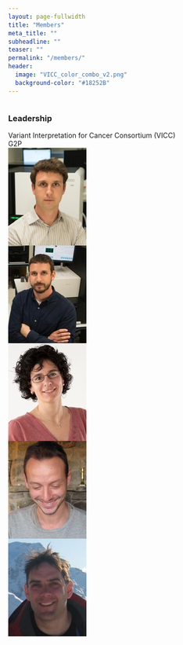 ```yaml
---
layout: page-fullwidth
title: "Members"
meta_title: ""
subheadline: ""
teaser: ""
permalink: "/members/"
header:
  image: "VICC_color_combo_v2.png"
  background-color: "#18252B"
---
```


<div class="row">
    <div class="large-11 large-offset-1 columns">
        <h3>Leadership</h3>
    </div>
</div>

<div class="row">
  <div class="large-8 large-offset-1 columns" align="center">
     Variant Interpretation for Cancer Consortium (VICC)
  </div>
  <div class="large-2 columns end" align="center">
     G2P
  </div>
</div>

<div class="row">
  <div class="large-2 large-offset-1 columns">
     <img src="/assets/img/obi_griffith.jpg"> 
  </div>
  <div class="large-2 columns">
     <img src="/assets/img/malachi_griffith.jpg">
  </div>
  <div class="large-2 columns">
     <img src="/assets/img/nuria_lopez_bigas.jpg">
  </div>
  <div class="large-2 columns">
     <img src="/assets/img/david_tamborero.jpg">
  </div>
  <div class="large-2 columns end">
      <img src="/assets/img/adam_margolin.jpg">
  </div>
</div>



